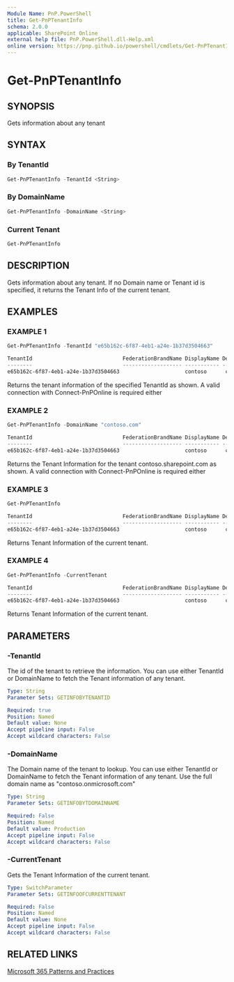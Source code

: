 ```yaml
---
Module Name: PnP.PowerShell
title: Get-PnPTenantInfo
schema: 2.0.0
applicable: SharePoint Online
external help file: PnP.PowerShell.dll-Help.xml
online version: https://pnp.github.io/powershell/cmdlets/Get-PnPTenantInfo.html
---
```

 
# Get-PnPTenantInfo

## SYNOPSIS
Gets information about any tenant

## SYNTAX

### By TenantId
```powershell
Get-PnPTenantInfo -TenantId <String>
```

### By DomainName
```powershell
Get-PnPTenantInfo -DomainName <String>
```

### Current Tenant
```powershell
Get-PnPTenantInfo
```

## DESCRIPTION

Gets information about any tenant. If no Domain name or Tenant id is specified, it returns the Tenant Info of the current tenant.

## EXAMPLES

### EXAMPLE 1
```powershell
Get-PnPTenantInfo -TenantId "e65b162c-6f87-4eb1-a24e-1b37d3504663"

TenantId                             FederationBrandName DisplayName DefaultDomainName
--------                             ------------------- ----------- -----------------
e65b162c-6f87-4eb1-a24e-1b37d3504663                     contoso      contoso.onmicrosoft.com
```

Returns the tenant information of the specified TenantId as shown. A valid connection with Connect-PnPOnline is required either 


### EXAMPLE 2
```powershell
Get-PnPTenantInfo -DomainName "contoso.com"

TenantId                             FederationBrandName DisplayName DefaultDomainName
--------                             ------------------- ----------- -----------------
e65b162c-6f87-4eb1-a24e-1b37d3504663                     contoso      contoso.onmicrosoft.com
```

Returns the Tenant Information for the tenant contoso.sharepoint.com as shown. A valid connection with Connect-PnPOnline is required either 



### EXAMPLE 3
```powershell
Get-PnPTenantInfo

TenantId                             FederationBrandName DisplayName DefaultDomainName
--------                             ------------------- ----------- -----------------
e65b162c-6f87-4eb1-a24e-1b37d3504663                     contoso      contoso.onmicrosoft.com
```

Returns Tenant Information of the current tenant.

### EXAMPLE 4
```powershell
Get-PnPTenantInfo -CurrentTenant

TenantId                             FederationBrandName DisplayName DefaultDomainName
--------                             ------------------- ----------- -----------------
e65b162c-6f87-4eb1-a24e-1b37d3504663                     contoso      contoso.onmicrosoft.com
```

Returns Tenant Information of the current tenant.

## PARAMETERS

### -TenantId
The id of the tenant to retrieve the information. You can use either TenantId or DomainName to fetch the Tenant information of any tenant. 

```yaml
Type: String
Parameter Sets: GETINFOBYTENANTID

Required: true
Position: Named
Default value: None
Accept pipeline input: False
Accept wildcard characters: False
```

### -DomainName
The Domain name of the tenant to lookup. You can use either TenantId or DomainName to fetch the Tenant information of any tenant. Use the full domain name as "contoso.onmicrosoft.com"

```yaml
Type: String
Parameter Sets: GETINFOBYTDOMAINNAME

Required: False
Position: Named
Default value: Production
Accept pipeline input: False
Accept wildcard characters: False
```


### -CurrentTenant
Gets the Tenant Information of the current tenant.

```yaml
Type: SwitchParameter
Parameter Sets: GETINFOOFCURRENTTENANT

Required: False
Position: Named
Default value: None
Accept pipeline input: False
Accept wildcard characters: False
```


## RELATED LINKS

[Microsoft 365 Patterns and Practices](https://aka.ms/m365pnp)